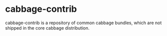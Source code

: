 cabbage-contrib
===============

cabbage-contrib is a repository of common cabbage bundles, which are not shipped in the core cabbage distribution.